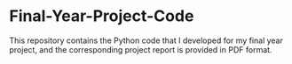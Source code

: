 # Final-Year-Project-Code
This repository contains the Python code that I developed for my final year project, and the corresponding project report is provided in PDF format.
